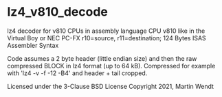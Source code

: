 # lz4_v810_decode
lz4 decoder for v810 CPUs in assembly language
CPU v810 like in the Virtual Boy or NEC PC-FX
r10=source, r11=destination; 124 Bytes
ISAS Assembler Syntax

Code assumes a 2 byte header (little endian size) and then the raw compressed BLOCK
in lz4 format (up to 64 kB).
Compressed for example with 'lz4 -v -f -12 -B4' and header + tail cropped.

Licensed under the 3-Clause BSD License
Copyright 2021, Martin Wendt
